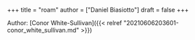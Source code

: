 +++
title = "roam"
author = ["Daniel Biasiotto"]
draft = false
+++

Author: [Conor White-Sullivan]({{< relref "20210606203601-conor_white_sullivan.md" >}})
